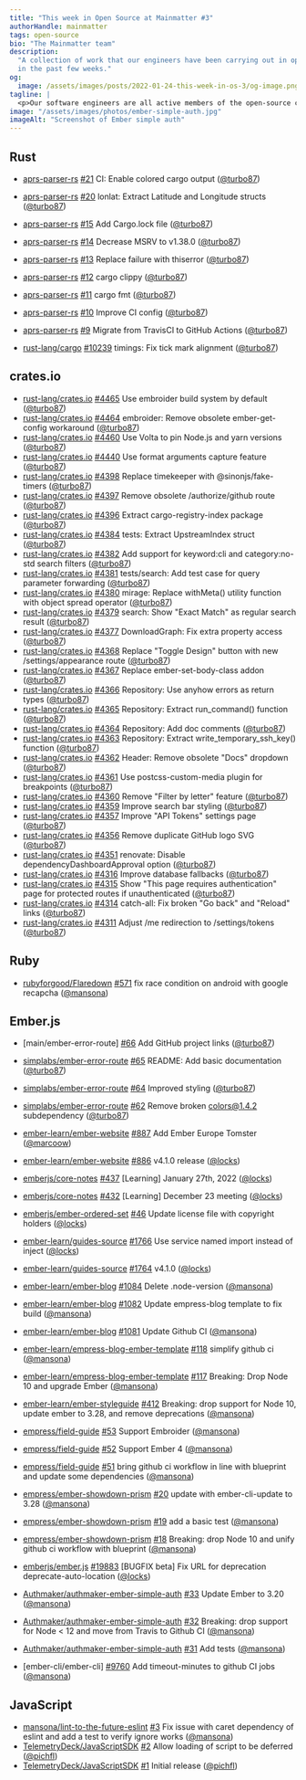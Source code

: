 ```yaml
---
title: "This week in Open Source at Mainmatter #3"
authorHandle: mainmatter
tags: open-source
bio: "The Mainmatter team"
description:
  "A collection of work that our engineers have been carrying out in open-source
  in the past few weeks."
og:
  image: /assets/images/posts/2022-01-24-this-week-in-os-3/og-image.png
tagline: |
  <p>Our software engineers are all active members of the open-source community and enjoy collaborating on various projects. In this blog post, we have collected some of the work they have done the past week!</p>
image: "/assets/images/photos/ember-simple-auth.jpg"
imageAlt: "Screenshot of Ember simple auth"
---
```


## Rust

- [aprs-parser-rs] [#21](https://github.com/Turbo87/aprs-parser-rs/pull/21) CI:
  Enable colored cargo output ([@turbo87])
- [aprs-parser-rs] [#20](https://github.com/Turbo87/aprs-parser-rs/pull/20)
  lonlat: Extract Latitude and Longitude structs ([@turbo87])
- [aprs-parser-rs] [#15](https://github.com/Turbo87/aprs-parser-rs/pull/15) Add
  Cargo.lock file ([@turbo87])
- [aprs-parser-rs] [#14](https://github.com/Turbo87/aprs-parser-rs/pull/14)
  Decrease MSRV to v1.38.0 ([@turbo87])
- [aprs-parser-rs] [#13](https://github.com/Turbo87/aprs-parser-rs/pull/13)
  Replace failure with thiserror ([@turbo87])
- [aprs-parser-rs] [#12](https://github.com/Turbo87/aprs-parser-rs/pull/12)
  cargo clippy ([@turbo87])
- [aprs-parser-rs] [#11](https://github.com/Turbo87/aprs-parser-rs/pull/11)
  cargo fmt ([@turbo87])
- [aprs-parser-rs] [#10](https://github.com/Turbo87/aprs-parser-rs/pull/10)
  Improve CI config ([@turbo87])
- [aprs-parser-rs] [#9](https://github.com/Turbo87/aprs-parser-rs/pull/9)
  Migrate from TravisCI to GitHub Actions ([@turbo87])

- [rust-lang/cargo] [#10239](https://github.com/rust-lang/cargo/pull/10239)
  timings: Fix tick mark alignment ([@turbo87])

## crates.io

- [rust-lang/crates.io]
  [#4465](https://github.com/rust-lang/crates.io/pull/4465) Use embroider build
  system by default ([@turbo87])
- [rust-lang/crates.io]
  [#4464](https://github.com/rust-lang/crates.io/pull/4464) embroider: Remove
  obsolete ember-get-config workaround ([@turbo87])
- [rust-lang/crates.io]
  [#4460](https://github.com/rust-lang/crates.io/pull/4460) Use Volta to pin
  Node.js and yarn versions ([@turbo87])
- [rust-lang/crates.io]
  [#4440](https://github.com/rust-lang/crates.io/pull/4440) Use format arguments
  capture feature ([@turbo87])
- [rust-lang/crates.io]
  [#4398](https://github.com/rust-lang/crates.io/pull/4398) Replace timekeeper
  with @sinonjs/fake-timers ([@turbo87])
- [rust-lang/crates.io]
  [#4397](https://github.com/rust-lang/crates.io/pull/4397) Remove obsolete
  /authorize/github route ([@turbo87])
- [rust-lang/crates.io]
  [#4396](https://github.com/rust-lang/crates.io/pull/4396) Extract
  cargo-registry-index package ([@turbo87])
- [rust-lang/crates.io]
  [#4384](https://github.com/rust-lang/crates.io/pull/4384) tests: Extract
  UpstreamIndex struct ([@turbo87])
- [rust-lang/crates.io]
  [#4382](https://github.com/rust-lang/crates.io/pull/4382) Add support for
  keyword:cli and category:no-std search filters ([@turbo87])
- [rust-lang/crates.io]
  [#4381](https://github.com/rust-lang/crates.io/pull/4381) tests/search: Add
  test case for query parameter forwarding ([@turbo87])
- [rust-lang/crates.io]
  [#4380](https://github.com/rust-lang/crates.io/pull/4380) mirage: Replace
  withMeta() utility function with object spread operator ([@turbo87])
- [rust-lang/crates.io]
  [#4379](https://github.com/rust-lang/crates.io/pull/4379) search: Show "Exact
  Match" as regular search result ([@turbo87])
- [rust-lang/crates.io]
  [#4377](https://github.com/rust-lang/crates.io/pull/4377) DownloadGraph: Fix
  extra property access ([@turbo87])
- [rust-lang/crates.io]
  [#4368](https://github.com/rust-lang/crates.io/pull/4368) Replace "Toggle
  Design" button with new /settings/appearance route ([@turbo87])
- [rust-lang/crates.io]
  [#4367](https://github.com/rust-lang/crates.io/pull/4367) Replace
  ember-set-body-class addon ([@turbo87])
- [rust-lang/crates.io]
  [#4366](https://github.com/rust-lang/crates.io/pull/4366) Repository: Use
  anyhow errors as return types ([@turbo87])
- [rust-lang/crates.io]
  [#4365](https://github.com/rust-lang/crates.io/pull/4365) Repository: Extract
  run_command() function ([@turbo87])
- [rust-lang/crates.io]
  [#4364](https://github.com/rust-lang/crates.io/pull/4364) Repository: Add doc
  comments ([@turbo87])
- [rust-lang/crates.io]
  [#4363](https://github.com/rust-lang/crates.io/pull/4363) Repository: Extract
  write_temporary_ssh_key() function ([@turbo87])
- [rust-lang/crates.io]
  [#4362](https://github.com/rust-lang/crates.io/pull/4362) Header: Remove
  obsolete "Docs" dropdown ([@turbo87])
- [rust-lang/crates.io]
  [#4361](https://github.com/rust-lang/crates.io/pull/4361) Use
  postcss-custom-media plugin for breakpoints ([@turbo87])
- [rust-lang/crates.io]
  [#4360](https://github.com/rust-lang/crates.io/pull/4360) Remove "Filter by
  letter" feature ([@turbo87])
- [rust-lang/crates.io]
  [#4359](https://github.com/rust-lang/crates.io/pull/4359) Improve search bar
  styling ([@turbo87])
- [rust-lang/crates.io]
  [#4357](https://github.com/rust-lang/crates.io/pull/4357) Improve "API Tokens"
  settings page ([@turbo87])
- [rust-lang/crates.io]
  [#4356](https://github.com/rust-lang/crates.io/pull/4356) Remove duplicate
  GitHub logo SVG ([@turbo87])
- [rust-lang/crates.io]
  [#4351](https://github.com/rust-lang/crates.io/pull/4351) renovate: Disable
  dependencyDashboardApproval option ([@turbo87])
- [rust-lang/crates.io]
  [#4316](https://github.com/rust-lang/crates.io/pull/4316) Improve database
  fallbacks ([@turbo87])
- [rust-lang/crates.io]
  [#4315](https://github.com/rust-lang/crates.io/pull/4315) Show "This page
  requires authentication" page for protected routes if unauthenticated
  ([@turbo87])
- [rust-lang/crates.io]
  [#4314](https://github.com/rust-lang/crates.io/pull/4314) catch-all: Fix
  broken "Go back" and "Reload" links ([@turbo87])
- [rust-lang/crates.io]
  [#4311](https://github.com/rust-lang/crates.io/pull/4311) Adjust /me
  redirection to /settings/tokens ([@turbo87])

## Ruby

- [rubyforgood/Flaredown]
  [#571](https://github.com/rubyforgood/Flaredown/pull/571) fix race condition
  on android with google recapcha ([@mansona])

## Ember.js

- [main/ember-error-route]
  [#66](https://github.com/mainmatter/ember-error-route/pull/66) Add GitHub
  project links ([@turbo87])
- [simplabs/ember-error-route]
  [#65](https://github.com/mainmatter/ember-error-route/pull/65) README: Add
  basic documentation ([@turbo87])
- [simplabs/ember-error-route]
  [#64](https://github.com/mainmatter/ember-error-route/pull/64) Improved
  styling ([@turbo87])
- [simplabs/ember-error-route]
  [#62](https://github.com/mainmatter/ember-error-route/pull/62) Remove broken
  colors@1.4.2 subdependency ([@turbo87])

- [ember-learn/ember-website]
  [#887](https://github.com/ember-learn/ember-website/pull/887) Add Ember Europe
  Tomster ([@marcoow])
- [ember-learn/ember-website]
  [#886](https://github.com/ember-learn/ember-website/pull/886) v4.1.0 release
  ([@locks])

- [emberjs/core-notes] [#437](https://github.com/emberjs/core-notes/pull/437)
  [Learning] January 27th, 2022 ([@locks])
- [emberjs/core-notes] [#432](https://github.com/emberjs/core-notes/pull/432)
  [Learning] December 23 meeting ([@locks])

- [emberjs/ember-ordered-set]
  [#46](https://github.com/emberjs/ember-ordered-set/pull/46) Update license
  file with copyright holders ([@locks])

- [ember-learn/guides-source]
  [#1766](https://github.com/ember-learn/guides-source/pull/1766) Use service
  named import instead of inject ([@locks])
- [ember-learn/guides-source]
  [#1764](https://github.com/ember-learn/guides-source/pull/1764) v4.1.0
  ([@locks])

- [ember-learn/ember-blog]
  [#1084](https://github.com/ember-learn/ember-blog/pull/1084) Delete
  .node-version ([@mansona])
- [ember-learn/ember-blog]
  [#1082](https://github.com/ember-learn/ember-blog/pull/1082) Update
  empress-blog template to fix build ([@mansona])
- [ember-learn/ember-blog]
  [#1081](https://github.com/ember-learn/ember-blog/pull/1081) Update Github CI
  ([@mansona])

- [ember-learn/empress-blog-ember-template]
  [#118](https://github.com/ember-learn/empress-blog-ember-template/pull/118)
  simplify github ci ([@mansona])
- [ember-learn/empress-blog-ember-template]
  [#117](https://github.com/ember-learn/empress-blog-ember-template/pull/117)
  Breaking: Drop Node 10 and upgrade Ember ([@mansona])

- [ember-learn/ember-styleguide]
  [#412](https://github.com/ember-learn/ember-styleguide/pull/412) Breaking:
  drop support for Node 10, update ember to 3.28, and remove deprecations
  ([@mansona])

- [empress/field-guide] [#53](https://github.com/empress/field-guide/pull/53)
  Support Embroider ([@mansona])
- [empress/field-guide] [#52](https://github.com/empress/field-guide/pull/52)
  Support Ember 4 ([@mansona])
- [empress/field-guide] [#51](https://github.com/empress/field-guide/pull/51)
  bring github ci workflow in line with blueprint and update some dependencies
  ([@mansona])

- [empress/ember-showdown-prism]
  [#20](https://github.com/empress/ember-showdown-prism/pull/20) update with
  ember-cli-update to 3.28 ([@mansona])
- [empress/ember-showdown-prism]
  [#19](https://github.com/empress/ember-showdown-prism/pull/19) add a basic
  test ([@mansona])
- [empress/ember-showdown-prism]
  [#18](https://github.com/empress/ember-showdown-prism/pull/18) Breaking: drop
  Node 10 and unify github ci workflow with blueprint ([@mansona])

- [emberjs/ember.js] [#19883](https://github.com/emberjs/ember.js/pull/19883)
  [BUGFIX beta] Fix URL for deprecation deprecate-auto-location ([@locks])

- [Authmaker/authmaker-ember-simple-auth]
  [#33](https://github.com/Authmaker/authmaker-ember-simple-auth/pull/33) Update
  Ember to 3.20 ([@mansona])
- [Authmaker/authmaker-ember-simple-auth]
  [#32](https://github.com/Authmaker/authmaker-ember-simple-auth/pull/32)
  Breaking: drop support for Node < 12 and move from Travis to Github CI
  ([@mansona])
- [Authmaker/authmaker-ember-simple-auth]
  [#31](https://github.com/Authmaker/authmaker-ember-simple-auth/pull/31) Add
  tests ([@mansona])

- [ember-cli/ember-cli]
  [#9760](https://github.com/ember-cli/ember-cli/pull/9760) Add timeout-minutes
  to github CI jobs ([@mansona])

## JavaScript

- [mansona/lint-to-the-future-eslint]
  [#3](https://github.com/mansona/lint-to-the-future-eslint/pull/3) Fix issue
  with caret dependency of eslint and add a test to verify ignore works
  ([@mansona])
- [TelemetryDeck/JavaScriptSDK]
  [#2](https://github.com/TelemetryDeck/JavaScriptSDK/pull/2) Allow loading of
  script to be deferred ([@pichfl])
- [TelemetryDeck/JavaScriptSDK]
  [#1](https://github.com/TelemetryDeck/JavaScriptSDK/pull/1) Initial release
  ([@pichfl])

[rust-lang/crates.io]: https://github.com/rust-lang/crates.io/
[rust-lang/crates.io]: https://github.com/rust-lang/crates.io/
[rubyforgood/flaredown]: https://github.com/rubyforgood/Flaredown/
[mansona/lint-to-the-future-eslint]:
  https://github.com/mansona/lint-to-the-future-eslint/
[telemetrydeck/javascriptsdk]: https://github.com/TelemetryDeck/JavaScriptSDK/
[rust-lang/cargo]: https://github.com/rust-lang/cargo/
[ember-learn/ember-website]: https://github.com/ember-learn/ember-website/
[emberjs/core-notes]: https://github.com/emberjs/core-notes/
[emberjs/ember-ordered-set]: https://github.com/emberjs/ember-ordered-set/
[ember-learn/ember-blog]: https://github.com/ember-learn/ember-blog/
[ember-learn/empress-blog-ember-template]:
  https://github.com/ember-learn/empress-blog-ember-template/
[ember-learn/ember-styleguide]: https://github.com/ember-learn/ember-styleguide/
[empress/ember-showdown-prism]: https://github.com/empress/ember-showdown-prism/
[empress/field-guide]: https://github.com/empress/field-guide/
[emberjs/ember.js]: https://github.com/emberjs/ember.js/
[authmaker/authmaker-ember-simple-auth]:
  https://github.com/Authmaker/authmaker-ember-simple-auth/
[aprs-parser-rs]: https://github.com/aprs-parser-rs/
[simplabs/ember-simple-auth]: https://github.com/mainmatter/ember-simple-auth/
[simplabs/playbook]: https://github.com/mainmatter/playbook/
[ember-cli/ember-exam]: https://github.com/ember-cli/ember-exam/
[simplabs/ember-error-route]: https://github.com/mainmatter/ember-error-route/
[emberjs/ember-string]: https://github.com/emberjs/ember-string/
[ember-learn/guides-source]: https://github.com/ember-learn/guides-source/
[mansona/ember-body-class]: https://github.com/mansona/ember-body-class/
[empress/broccoli-static-site-json]:
  https://github.com/empress/broccoli-static-site-json/
[empress/empress-blog]: https://github.com/empress/empress-blog/
[empress/empress-blog-casper-template]:
  https://github.com/empress/empress-blog-casper-template/
[empress/ember-cli-showdown]: https://github.com/empress/ember-cli-showdown
[mansona/ember-cli-notifications]:
  https://github.com/mansona/ember-cli-notifications
[simplabs/ember-intl-analyzer]:
  https://github.com/mainmatter/ember-intl-analyzer
[nickschot/ember-mobile-menu]: https://github.com/nickschot/ember-mobile-menu
[simplabs/ember-promise-modals]:
  https://github.com/mainmatter/ember-promise-modals
[oscard0m/npm-snapshot]: https://github.com/oscard0m/npm-snapshot
[commitizen/cz-conventional-changelog]:
  https://github.com/commitizen/cz-conventional-changelog
[mansona/chris.manson.ie]: https://github.com/mansona/chris.manson.ie
[@turbo87]: https://github.com/Turbo87/
[@pichfl]: https://github.com/pichfl/
[@mansona]: https://github.com/mansona/
[@mikek2252]: https://github.com/Mikek2252/
[@candunaj]: https://github.com/Candunaj/
[@locks]: https://github.com/locks/
[@marcoow]: https://github.com/marcoow/
[@nickschot]: https://github.com/nickschot
[@bobrimperator]: https://github.com/BobrImperator/
[@oscard0m]: https://github.com/oscard0m/
[contact]: https://mainmatter.com/contact/
